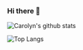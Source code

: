 ### Hi there 👋

<!--
**carolynk/carolynk** is a ✨ _special_ ✨ repository because its `README.md` (this file) appears on your GitHub profile.

Here are some ideas to get you started:

- 🔭 I’m currently working on ...
- 🌱 I’m currently learning ...
- 👯 I’m looking to collaborate on ...
- 🤔 I’m looking for help with ...
- 💬 Ask me about ...
- 📫 How to reach me: ...
- 😄 Pronouns: ...
- ⚡ Fun fact: ...
-->

![Carolyn's github stats](https://github-readme-stats.vercel.app/api?username=carolynk&show_icons=true&theme=radical&count_private=true)

![Top Langs](https://github-readme-stats.vercel.app/api/top-langs/?username=carolynk&theme=radical&count_private=true&layout=compact&langs_count=10)


